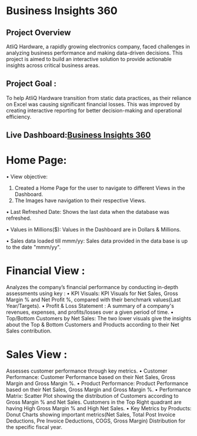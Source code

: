 # Business Insights 360
## Project Overview
AtliQ Hardware, a rapidly growing electronics company, faced challenges in analyzing business performance and making data-driven decisions. This project is aimed to build an interactive solution to provide actionable insights across critical business areas.
## Project Goal :
To help AtliQ Hardware transition from static data practices, as their reliance on Excel was causing significant financial losses. This was improved by creating interactive reporting for better decision-making and operational efficiency.

## Live Dashboard:<a href="https://app.powerbi.com/links/4ItxsCBpI6?ctid=c6e549b3-5f45-4032-aae9-d4244dc5b2c4&pbi_source=linkShare">Business Insights 360</a>
# Home Page: 
•	View objective:
  1. Created a Home Page for the user to navigate to different Views in the Dashboard.
  2. The Images have navigation to their respective Views.
     
•	Last Refreshed Date: Shows the last data when the database was refreshed.

•	Values in Millions($): Values in the Dashboard are in Dollars & Millions. 

•	Sales data loaded till mmm/yy: Sales data provided in the data base is up to the date "mmm/yy".

# Financial View :
Analyzes the company’s financial performance by conducting in-depth assessments using key :
•	KPI Visuals: KPI Visuals for Net Sales, Gross Margin % and Net Profit %, compared with their benchmark values(Last Year/Targets).
•	Profit & Loss Statement : A summary of a company's revenues, expenses, and profits/losses over a given period of time.
•	Top/Bottom Customers by Net Sales: The two lower visuals give the insights about the Top & Bottom Customers and Products according to their Net Sales contribution.

# Sales View :
Assesses customer performance through key metrics.
•	Customer Performance: Customer Performance based on their Net Sales, Gross Margin and Gross Margin %.
•	Product Performance: Product Performance based on their Net Sales, Gross Margin and Gross Margin %.
•	Performance Matrix: Scatter Plot showing the distribution of Customers according to Gross Margin % and Net Sales. Customers in the Top Right quadrant are having High Gross Margin % and High Net Sales.
•	Key Metrics by Products: Donut Charts showing important metrics(Net Sales, Total Post Invoice Deductions, Pre Invoice Deductions, COGS, Gross Margin) Distribution for the specific fiscal year.
